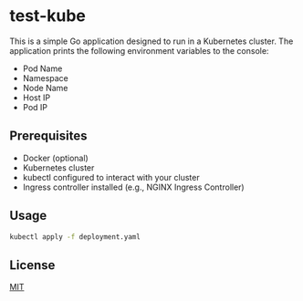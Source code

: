 # test-kube

This is a simple Go application designed to run in a Kubernetes cluster. The application prints the following environment variables to the console:

- Pod Name
- Namespace
- Node Name
- Host IP
- Pod IP

## Prerequisites

- Docker (optional)
- Kubernetes cluster
- kubectl configured to interact with your cluster
- Ingress controller installed (e.g., NGINX Ingress Controller)

## Usage

```bash
kubectl apply -f deployment.yaml
```

## License

[MIT](LICENSE)